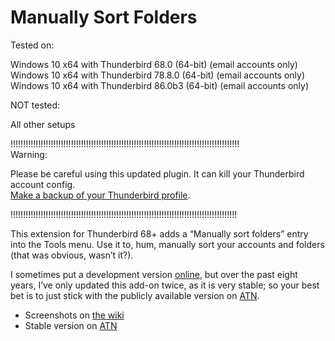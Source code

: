 Manually Sort Folders
=====================

Tested on:  

Windows 10 x64 with Thunderbird 68.0 (64-bit) (email accounts only)
Windows 10 x64 with Thunderbird 78.8.0 (64-bit) (email accounts only)
Windows 10 x64 with Thunderbird 86.0b3 (64-bit) (email accounts only)

NOT tested:  

All other setups  

!!!!!!!!!!!!!!!!!!!!!!!!!!!!!!!!!!!!!!!!!!!!!!!!!!!!!!!!!!!!!!!!!!!!!!!!!!!!!!!!!!!!!!!!!!!  
Warning:  

Please be careful using this updated plugin. It can kill your Thunderbird account config.  
[Make a backup of your Thunderbird profile](https://support.mozilla.org/en-US/kb/profiles-where-thunderbird-stores-user-data#w_backing-up-a-profile).

!!!!!!!!!!!!!!!!!!!!!!!!!!!!!!!!!!!!!!!!!!!!!!!!!!!!!!!!!!!!!!!!!!!!!!!!!!!!!!!!!!!!!!!!!!  


This extension for Thunderbird 68+ adds a “Manually sort folders” entry into
the Tools menu. Use it to, hum, manually sort your accounts and folders (that was obvious,
wasn’t it?).

I sometimes put a development version
[online](https://jonathan.protzenko.fr/manually-sort-folders/), but over the
past eight years, I’ve only updated this add-on twice, as it is very stable; so your
best bet is to just stick with the publicly available version on 
[ATN](https://addons.thunderbird.net/addon/manually-sort-folders/).

* Screenshots on [the wiki](https://github.com/protz/Manually-Sort-Folders/wiki)
* Stable version on [ATN](https://addons.thunderbird.net/addon/manually-sort-folders/)

